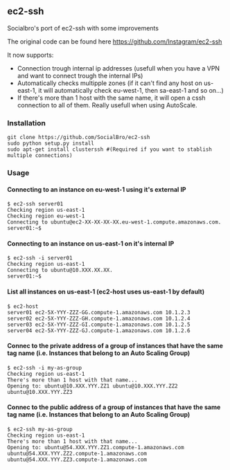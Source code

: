 ## ec2-ssh

Socialbro's port of ec2-ssh with some improvements

The original code can be found here https://github.com/Instagram/ec2-ssh

It now supports:
 - Connection trough internal ip addresses (usefull when you have a VPN and want to connect trough the internal IPs)
 - Automatically checks multipple zones (if it can't find any host on us-east-1, it will automatically check eu-west-1, then sa-east-1 and so on...)
 - If there's more than 1 host with the same name, it will open a cssh connection to all of them. Really usefull when using AutoScale.

### Installation

```
git clone https://github.com/SocialBro/ec2-ssh
sudo python setup.py install
sudo apt-get install clusterssh #(Required if you want to stablish multiple connections)

```

### Usage

#### Connecting to an instance on eu-west-1 using it's external IP
```
$ ec2-ssh server01
Checking region us-east-1
Checking region eu-west-1
Connecting to ubuntu@ec2-XX-XX-XX-XX.eu-west-1.compute.amazonaws.com.
server01:~$ 
```

#### Connecting to an instance on us-east-1 on it's internal IP
```
$ ec2-ssh -i server01
Checking region us-east-1
Connecting to ubuntu@10.XXX.XX.XX.
server01:~$ 
```

#### List all instances on us-east-1 (ec2-host uses us-east-1 by default) 
```
$ ec2-host
server01 ec2-5X-YYY-ZZZ-GG.compute-1.amazonaws.com 10.1.2.3
server02 ec2-5X-YYY-ZZZ-GH.compute-1.amazonaws.com 10.1.2.4
server03 ec2-5X-YYY-ZZZ-GI.compute-1.amazonaws.com 10.1.2.5
server04 ec2-5X-YYY-ZZZ-GJ.compute-1.amazonaws.com 10.1.2.6
```
#### Connec to the private address of a group of instances that have the same tag name (i.e. Instances that belong to an Auto Scaling Group)
```
$ ec2-ssh -i my-as-group
Checking region us-east-1
There's more than 1 host with that name...
Opening to: ubuntu@10.XXX.YYY.ZZ1 ubuntu@10.XXX.YYY.ZZ2 ubuntu@10.XXX.YYY.ZZ3
```

#### Connec to the public address of a group of instances that have the same tag name (i.e. Instances that belong to an Auto Scaling Group)
```
$ ec2-ssh my-as-group
Checking region us-east-1
There's more than 1 host with that name...
Opening to: ubuntu@54.XXX.YYY.ZZ1.compute-1.amazonaws.com ubuntu@54.XXX.YYY.ZZ2.compute-1.amazonaws.com ubuntu@54.XXX.YYY.ZZ3.compute-1.amazonaws.com
```

